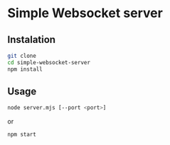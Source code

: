 # Simple Websocket server

## Instalation

```bash
git clone
cd simple-websocket-server
npm install
```

## Usage

```bash
node server.mjs [--port <port>]
```

or

```bash
npm start
```
